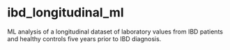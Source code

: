 # ibd_longitudinal_ml
ML analysis of a longitudinal dataset of laboratory values from IBD patients and healthy controls five years prior to IBD diagnosis.
